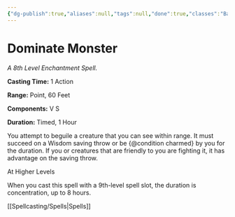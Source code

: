 ```yaml
---
{"dg-publish":true,"aliases":null,"tags":null,"done":true,"classes":"Bard, Sorcerer, Warlock, Wizard,","spellLevel":8,"school":"Enchantment","source":"PHB","permalink":"/spells/dominate-monster/","dgHomeLink":false,"dgPassFrontmatter":true}
---
```


# Dominate Monster
*A 8th Level Enchantment Spell.*

**Casting Time:** 1 Action

**Range:** Point, 60 Feet

**Components:** V S 

**Duration:** Timed, 1 Hour

You attempt to beguile a creature that you can see within range. It must succeed on a Wisdom saving throw or be {@condition charmed} by you for the duration. If you or creatures that are friendly to you are fighting it, it has advantage on the saving throw.

At Higher Levels

When you cast this spell with a 9th-level spell slot, the duration is concentration, up to 8 hours.

[[Spellcasting/Spells|Spells]]